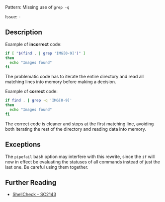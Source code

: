 Pattern: Missing use of `grep -q`

Issue: -

## Description

Example of **incorrect** code:

```sh
if [ "$(find . | grep 'IMG[0-9]')" ]
then
  echo "Images found"
fi
```

The problematic code has to iterate the entire directory and read all matching lines into memory before making a decision.

Example of **correct** code:

```sh
if find . | grep -q 'IMG[0-9]'
then
  echo "Images found"
fi
```

The correct code is cleaner and stops at the first matching line, avoiding both iterating the rest of the directory and reading data into memory.

## Exceptions

The `pipefail` bash option may interfere with this rewrite, since the `if` will now in effect be evaluating the statuses of all commands instead of just the last one. Be careful using them together.

## Further Reading

* [ShellCheck - SC2143](https://github.com/koalaman/shellcheck/wiki/SC2143)
